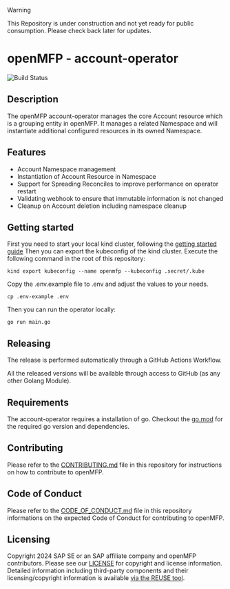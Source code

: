 > [!WARNING]
> This Repository is under construction and not yet ready for public consumption. Please check back later for updates.


# openMFP - account-operator
![Build Status](https://github.com/openmfp/account-operator/actions/workflows/pipeline.yml/badge.svg)

## Description

The openMFP account-operator manages the core Account resource which is a grouping entity in openMFP. It manages a related Namespace and will instantiate additional configured resources in its owned Namespace.

## Features
- Account Namespace management
- Instantiation of Account Resource in Namespace
- Support for Spreading Reconciles to improve performance on operator restart
- Validating webhook to ensure that immutable information is not changed
- Cleanup on Account deletion including namespace cleanup

## Getting started

First you need to start your local kind cluster, following the [getting started guide](https://github.com/openmfp/openmfp.org/tree/main/docs/getting-started)
Then you can export the kubeconfig of the kind cluster.
Execute the following command in the root of this repository:

```shell
kind export kubeconfig --name openmfp --kubeconfig .secret/.kube
```

Copy the .env.example file to .env and adjust the values to your needs.
    
```shell
cp .env-example .env
```

Then you can run the operator locally:

```shell
go run main.go
```


## Releasing

The release is performed automatically through a GitHub Actions Workflow.

All the released versions will be available through access to GitHub (as any other Golang Module).

## Requirements

The account-operator requires a installation of go. Checkout the [go.mod](go.mod) for the required go version and dependencies.

## Contributing

Please refer to the [CONTRIBUTING.md](CONTRIBUTING.md) file in this repository for instructions on how to contribute to openMFP.

## Code of Conduct

Please refer to the [CODE_OF_CONDUCT.md](CODE_OF_CONDUCT.md) file in this repository informations on the expected Code of Conduct for contributing to openMFP.

## Licensing

Copyright 2024 SAP SE or an SAP affiliate company and openMFP contributors. Please see our [LICENSE](LICENSE) for copyright and license information. Detailed information including third-party components and their licensing/copyright information is available [via the REUSE tool](https://api.reuse.software/info/github.com/openmfp/account-operator).

